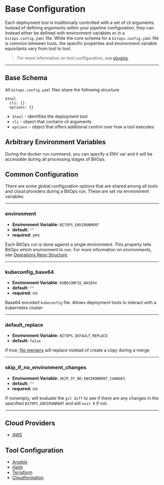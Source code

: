 # Base Configuration

Each deployment tool is traditionally controlled with a set of cli arguments. Instead of defining arguments within your pipeline configuration, they can instead either be defined with environment variables or in a `bitops.config.yaml` file. While the core schema for a `bitops.config.yaml` file is common between tools, the specific properties and environment variable equivilants vary from tool to tool.

> For more information on tool configuration, see [plugins](plugins.md).

-------------------
## Base Schema
All `bitops.config.yaml` files share the following structure
```
$tool
  cli: {}
  options: {}
```
* `$tool` - identifies the deployment tool
* `cli` - object that contains cli arguments
* `options` - object that offers additional control over how a tool executes

## Arbitrary Environment Variables
During the docker run command, you can specify a ENV var and it will be accessible during all processing stages of BitOps. 

## Common Configuration
There are some global configuration options that are shared among all tools and cloud providers during a BitOps run. These are set via environment variables

-------------------
### environment
* **Environment Variable:** `BITOPS_ENVIRONMENT`
* **default:** `""`
* **required:** yes

Each BitOps run is done against a single environment. This property tells BitOps which environment to run. For more information on environments, see [Operations Repo Structure](operations-repo-structure.md#environment-directories).

-------------------
### kubeconfig_base64
* **Environment Variable:** `KUBECONFIG_BASE64`
* **default:** `""`
* **required:** no

Base64 encoded `kubeconfig` file. Allows deployment tools to interact with a kubernetes cluster

-------------------
### default_replace
* **Environment Variable:** `BITOPS_DEFAULT_REPLACE`
* **default:** `false`

If true, [file mergers](default-environment.md) will replace instead of create a copy during a merge

-------------------
### skip_if_no_environment_changes
* **Environment Variable:** `SKIP_IF_NO_ENVIRONMENT_CHANGES`
* **default:** `""`
* **required:** no

If nonempty, will evaluate the `git diff` to see if there are any changes in the specified `BITOPS_ENVIRONMENT` and will `exit 0` if not.

-------------------
## Cloud Providers
* [AWS](cloud-configuration/configuration-aws.md)

## Tool Configuration
* [Ansible](tool-configuration/configuration-ansible.md)
* [Helm](tool-configuration/configuration-helm.md)
* [Terraform](tool-configuration/configuration-terraform.md)
* [Cloudformation](tool-configuration/configuration-cloudformation.md)
